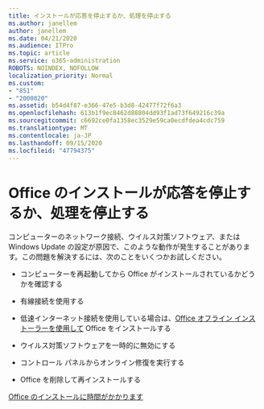 ```yaml
---
title: インストールが応答を停止するか、処理を停止する
ms.author: janellem
author: janellem
ms.date: 04/21/2020
ms.audience: ITPro
ms.topic: article
ms.service: o365-administration
ROBOTS: NOINDEX, NOFOLLOW
localization_priority: Normal
ms.custom:
- "851"
- "2000020"
ms.assetid: b54d4f87-e366-47e5-b3d8-42477f72f6a3
ms.openlocfilehash: 613b1f9ec8462d88804dd93f1ad73f649216c39a
ms.sourcegitcommit: c6692ce0fa1358ec3529e59ca0ecdfdea4cdc759
ms.translationtype: MT
ms.contentlocale: ja-JP
ms.lasthandoff: 09/15/2020
ms.locfileid: "47794375"
---
```

# <a name="office-installation-hangs-or-gets-stuck"></a>Office のインストールが応答を停止するか、処理を停止する

コンピューターのネットワーク接続、ウイルス対策ソフトウェア、または Windows Update の設定が原因で、このような動作が発生することがあります。この問題を解決するには、次のことをいくつかお試しください。
  
- コンピューターを再起動してから Office がインストールされているかどうかを確認する

- 有線接続を使用する

- 低速インターネット接続を使用している場合は、[Office オフライン インストーラーを使用して](https://support.office.com/article/f0a85fe7-118f-41cb-a791-d59cef96ad1c?wt.mc_id=Alchemy_ClientDIA) Office をインストールする

- ウイルス対策ソフトウェアを一時的に無効にする

- コントロール パネルからオンライン修復を実行する

- Office を削除して再インストールする

[Office のインストールに時間がかかります](https://support.office.com/article/0f09f357-3fef-42a6-b8aa-cef4c6c44bdf?wt.mc_id=Alchemy_ClientDIA)
  